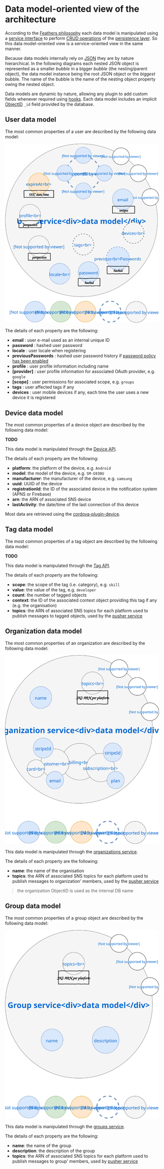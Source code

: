 # Data model-oriented view of the architecture

According to the [Feathers philosophy](https://docs.feathersjs.com/guides/about/philosophy.html) each data model is manipulated using a [service interface](https://docs.feathersjs.com/api/services.html) to perform [CRUD operations](https://en.wikipedia.org/wiki/Create,_read,_update_and_delete) of the [persistence layer](https://docs.feathersjs.com/api/databases/common.html). So this data model-oriented view is a service-oriented view in the same manner.

Because data models internally rely on [JSON](http://www.json.org/) they are by nature hierarchical. In the following diagrams each nested JSON object is represented as a smaller *bubble* in a bigger *bubble* (the nesting/parent object), the data model instance being the root JSON object or the *biggest* bubble. The name of the bubble is the name of the nesting object property owing the nested object.

Data models are dynamic by nature, allowing any plugin to add custom fields whenever required using [hooks](https://docs.feathersjs.com/api/hooks.html). Each data model includes an implicit [ObjectID](https://mongodb.github.io/node-mongodb-native/api-bson-generated/objectid.html) `_id` field provided by the database. 

## User data model

The most common properties of a user are described by the following data model:

![User data model](./../assets/users-data-model.svg)

The details of each property are the following:
* **email** : user e-mail used as an internal unique ID
* **password** : hashed user password
* **locale** : user locale when registering
* **previousPasswords** : hashed user password history if [password policy has been enabled](./../guides/basics/step-by-step.md#configuring-the-app)
* **profile** : user profile information including name
* **[provider]** : user profile information for associated OAuth provider, e.g. `google`
* **[scope]** : user permissions for associated scope, e.g. `groups`
* **tags** : user affected tags if any
* **devices** : user mobile devices if any, each time the user uses a new device it is registered

## Device data model

The most common properties of a device object are described by the following data model:

**TODO**

This data model is manipulated through the [Device API](./../api/core/services.md).

The details of each property are the following:
* **platform**: the platform of the device, e.g. `Android`
* **model**: the model of the device, e.g. `SM-G930U`
* **manufacturer**: the manufacturer of the device, e.g. `samsung`
* **uuid**: UUID of the device
* **registrationId**: the ID of the associated device in the notification system (APNS or Firebase)
* **arn**: the ARN of associated SNS device
* **lastActivity**: the date/time of the last connection of this device

Most data are retrieved using the [cordova-plugin-device](https://cordova.apache.org/docs/en/latest/reference/cordova-plugin-device/).

## Tag data model

The most common properties of a tag object are described by the following data model:

**TODO**

This data model is manipulated through the [Tag API](./../api/core/services.md).

The details of each property are the following:
* **scope**: the scope of the tag (i.e. category), e.g. `skill`
* **value**: the value of the tag, e.g. `developer`
* **count**: the number of tagged objects
* **context**: the ID of the associated context object providing this tag if any (e.g. the organisation)
* **topics**: the ARN of associated SNS topics for each platform used to publish messages to tagged objects, used by the [pusher service](./../api/core/services.md#pusher-service)

## Organization data model

The most common properties of an organization are described by the following data model:

![Organization data model](./../assets/organizations-data-model.svg)

This data model is manipulated through the [organizations service](./../api/core/services.md#organisations-service).

The details of each property are the following:
* **name**: the name of the organisation
* **topics**: the ARN of associated SNS topics for each platform used to publish messages to organization' members, used by the [pusher service](./../api/core/services.md#pusher-service)

> the organization ObjectID is used as the internal DB name

## Group data model

The most common properties of a group object are described by the following data model:

![Group data model](./../assets/groups-data-model.svg)

This data model is manipulated through the [groups service](./../api/core/services.md#groups-service).

The details of each property are the following:
* **name**: the name of the group
* **description**: the description of the group
* **topics**: the ARN of associated SNS topics for each platform used to publish messages to group' members, used by [pusher service](./../api/core/services.md#pusher-service)
